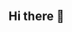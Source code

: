 ## Hi there 👋

<!--
**Elejunphant/Elejunphant** is a ✨ _special_ ✨ repository because its `README.md` (this file) appears on your GitHub profile.

Here are some ideas to get you started:

- 🔭 I’m currently working on ...
- 🌱 I’m currently learning ...
- 👯 I’m looking to collaborate on ...
- 🤔 I’m looking for help with ...
- 💬 Ask me about ...
- 📫 How to reach me: ...
- 😄 Pronouns: ...
- ⚡ Fun fact: ...
-->

<!-- I'm [Your Name], a [Your Profession/Role] from [Your Location]. I love [mention your interests or hobbies].
## 🔭 Current Projects
- Project 1: Brief description of what this project is about.
- Project 2: Brief description of what this project is about.
## 🌱 Learning
I'm currently learning:
- [Technology or Skill 1]
- [Technology or Skill 2]
## 📫 How to Reach Me
- Email: [your-email@example.com]
- LinkedIn: Your LinkedIn Profile
- Twitter: @your-twitter-handle
## ⚡ Fun Fact
Share a fun fact about yourself!
## 📈 GitHub Stats
!Your GitHub stats
## 🏆 GitHub Trophies
!GitHub Trophies --!>
